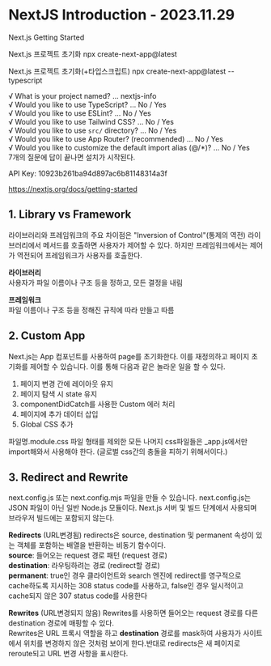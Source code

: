 # NextJS Introduction - 2023.11.29
Next.js Getting Started

Next.js 프로젝트 초기화
npx create-next-app@latest

Next.js 프로젝트 초기화(+타입스크립트)
npx create-next-app@latest --typescript

√ What is your project named? ... nextjs-info  
√ Would you like to use TypeScript? ... No / Yes  
√ Would you like to use ESLint? ... No / Yes  
√ Would you like to use Tailwind CSS? ... No / Yes  
√ Would you like to use `src/` directory? ... No / Yes  
√ Would you like to use App Router? (recommended) ... No / Yes  
√ Would you like to customize the default import alias (@/*)? ... No / Yes    
7개의 질문에 답이 끝나면 설치가 시작된다.  

API Key: 10923b261ba94d897ac6b81148314a3f

https://nextjs.org/docs/getting-started

## 1. **Library vs Framework**
라이브러리와 프레임워크의 주요 차이점은 "Inversion of Control"(통제의 역전)
라이브러리에서 메서드를 호출하면 사용자가 제어할 수 있다. 하지만 프레임워크에서는 제어가 역전되어 프레임워크가 사용자를 호출한다.

**라이브러리**   
사용자가 파일 이름이나 구조 등을 정하고, 모든 결정을 내림

**프레임워크**  
파일 이름이나 구조 등을 정해진 규칙에 따라 만들고 따름

## 2. **Custom App**
Next.js는 App 컴포넌트를 사용하여 page를 초기화한다. 이를 재정의하고 페이지 초기화를 제어할 수 있습니다. 이를 통해 다음과 같은 놀라운 일을 할 수 있다.

1. 페이지 변경 간에 레이아웃 유지
2. 페이지 탐색 시 state 유지
3. componentDidCatch를 사용한 Custom 에러 처리
4. 페이지에 추가 데이터 삽입
5. Global CSS 추가

파일명.module.css 파일 형태를 제외한 모든 나머지 css파일들은 _app.js에서만 import해와서 사용해야 한다. (글로벌 css간의 충돌을 피하기 위해서이다.)

## 3. **Redirect and Rewrite**
next.config.js 또는 next.config.mjs 파일을 만들 수 있습니다. next.config.js는 JSON 파일이 아닌 일반 Node.js 모듈이다. Next.js 서버 및 빌드 단계에서 사용되며 브라우저 빌드에는 포함되지 않는다.

**Redirects** (URL변경됨)
redirects은 source, destination 및 permanent 속성이 있는 객체를 포함하는 배열을 반환하는 비동기 함수이다.  
**source**: 들어오는 request 경로 패턴 (request 경로)  
**destination**: 라우팅하려는 경로 (redirect할 경로)  
**permanent**: true인 경우 클라이언트와 search 엔진에 redirect를 영구적으로 cache하도록 지시하는 308 status code를 사용하고, false인 경우 일시적이고 cache되지 않은 307 status code를 사용한다

**Rewrites** (URL변경되지 않음)
Rewrites를 사용하면 들어오는 request 경로를 다른 destination 경로에 매핑할 수 있다.  
Rewrites은 URL 프록시 역할을 하고 **destination** 경로를 mask하여 사용자가 사이트에서 위치를 변경하지 않은 것처럼 보이게 한다.반대로 redirects은 새 페이지로 reroute되고 URL 변경 사항을 표시한다.